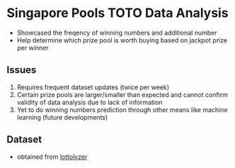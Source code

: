 # Singapore Pools TOTO Data Analysis
- Showcased the freqency of winning numbers and additional number
- Help determine which prize pool is worth buying based on jackpot prize per winner

## Issues
  1. Requires frequent dataset updates (twice per week)
  2. Certain prize pools are larger/smaller than expected and cannot confirm validity of data analysis due to lack of information
  3. Yet to do winning numbers prediction through other means like machine learning (future developments)
 
## Dataset
  - obtained from [lottolyzer](https://en.lottolyzer.com/history/singapore/toto)
